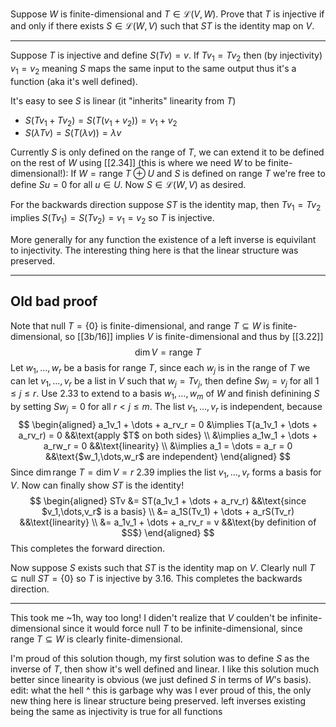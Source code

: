 Suppose $W$ is finite-dimensional and $T \in \mathcal L(V,W)$. Prove that $T$ is injective if and only if there exists $S \in \mathcal L(W,V)$ such that $ST$ is the identity map on $V$.

---

Suppose $T$ is injective and define $S(Tv) = v$. If $Tv_1=Tv_2$ then (by injectivity) $v_1=v_2$ meaning $S$ maps the same input to the same output thus it's a function (aka it's well defined).

It's easy to see $S$ is linear (it "inherits" linearity from $T$)
- $S(Tv_1 + Tv_2) = S(T(v_1+v_2)) = v_1+v_2$
- $S(\lambda Tv) = S(T(\lambda v)) = \lambda v$

Currently $S$ is only defined on the range of $T$, we can extend it to be defined on the rest of $W$ using [[2.34]] (this is where we need $W$ to be finite-dimensional!): If $W = \text{range }T \oplus U$ and $S$ is defined on $\text{range }T$ we're free to define $Su = 0$ for all $u \in U$. Now $S \in \mathcal L(W,V)$ as desired.

For the backwards direction suppose $ST$ is the identity map, then $Tv_1=Tv_2$ implies $S(Tv_1)=S(Tv_2) = v_1 = v_2$ so $T$ is injective.

More generally for any function the existence of a left inverse is equivilant to injectivity. The interesting thing here is that the linear structure was preserved.

---

## Old bad proof

Note that $\text{null }T = \{0\}$ is finite-dimensional, and $\text{range }T \subseteq W$ is finite-dimensional, so [[3b/16]] implies $V$ is finite-dimensional and thus by [[3.22]]
$$
\dim V = \text{range }T
$$
Let $w_1,\dots,w_r$ be a basis for $\text{range }T$,  since each $w_j$ is in the range of $T$ we can let $v_1,\dots,v_r$ be a list in $V$ such that $w_j = Tv_j$, then define $Sw_j = v_j$ for all $1 \le j \le r$. Use 2.33 to extend to a basis $w_1,\dots,w_m$ of $W$ and finish definining $S$ by setting $Sw_j = 0$ for all $r < j \le m$.
The list $v_1,\dots,v_r$ is independent, because
$$
\begin{aligned}
a_1v_1 + \dots + a_rv_r = 0
&\implies T(a_1v_1 + \dots + a_rv_r) = 0 &&\text{apply $T$ on both sides} \\
&\implies a_1w_1 + \dots + a_rw_r = 0 &&\text{linearity} \\
&\implies a_1 = \dots = a_r = 0 &&\text{$w_1,\dots,w_r$ are independent}
\end{aligned}
$$
Since $\dim \text{range }T = \dim V = r$ 2.39 implies the list $v_1,\dots,v_r$ forms a basis for $V$. Now can finally show $ST$ is the identity!
$$
\begin{aligned}
STv
&= ST(a_1v_1 + \dots + a_rv_r) &&\text{since $v_1,\dots,v_r$ is a basis} \\
&= a_1S(Tv_1) + \dots + a_rS(Tv_r) &&\text{linearity} \\
&= a_1v_1 + \dots + a_rv_r = v &&\text{by definition of $S$}
\end{aligned}
$$
This completes the forward direction.

Now suppose $S$ exists such that $ST$ is the identity map on $V$. Clearly $\text{null }T \subseteq \text{null }ST = \{0\}$ so $T$ is injective by 3.16. This completes the backwards direction.

---

This took me ~1h, way too long! I diden't realize that $V$ coulden't be infinite-dimensional since it would force $\text{null }T$ to be infinite-dimensional, since $\text{range }T \subseteq W$ is clearly finite-dimensional.

I'm proud of this solution though, my first solution was to define $S$ as the inverse of $T$, then show it's well defined and linear. I like this solution much better since linearity is obvious (we just defined $S$ in terms of $W$'s basis).
edit: what the hell ^ this is garbage why was I ever proud of this, the only new thing here is linear structure being preserved. left inverses existing being the same as injectivity is true for all functions